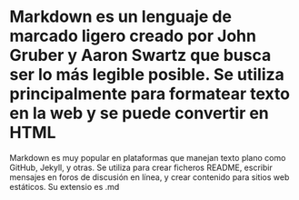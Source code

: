 <!-- Autor: Daniel Benjamin Perez Morales -->
<!-- GitHub: https://github.com/DanielPerezMoralesDev13 -->
<!-- Correo electrónico: danielperezdev@proton.me -->

# Markdown es un lenguaje de marcado ligero creado por John Gruber y Aaron Swartz que busca ser lo más legible posible. Se utiliza principalmente para formatear texto en la web y se puede convertir en HTML

Markdown es muy popular en plataformas que manejan texto plano como GitHub, Jekyll, y otras. Se utiliza para crear ficheros README, escribir mensajes en foros de discusión en línea, y crear contenido para sitios web estáticos. Su extensio es .md

